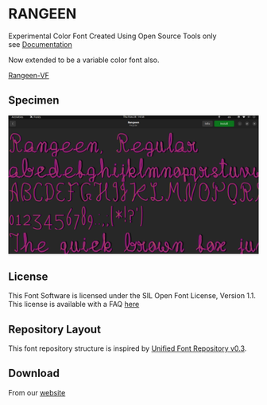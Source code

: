 # RANGEEN

Experimental Color Font Created Using Open Source Tools only  
see [Documentation](https://github.com/mitradranirban/rangeen/blob/master/documentation/Rangeen%20design%20steps.md)

Now extended to be a variable color font also.

[Rangeen-VF](https://github.com/mitradranirban/rangeen/blob/master/documentation/images/rangeen-vf.webm)

## Specimen

![rangeen](documentation/images/Rangeen-Regular.png)

## License

This Font Software is licensed under the SIL Open Font License, Version 1.1.
This license is available with a FAQ [here](https://openfontlicense.org)

## Repository Layout

This font repository structure is inspired by [Unified Font Repository v0.3](https://github.com/unified-font-repository/Unified-Font-Repository).
## Download 
From our [website](https://fonts.atipra.in/rangeen.html) 